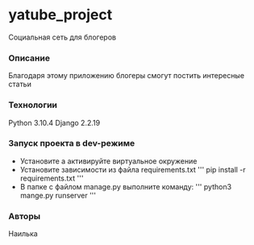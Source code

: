 # yatube_project
Социальная сеть для блогеров
### Описание
Благодаря этому приложению блогеры смогут постить интересные статьи
### Технологии
Python 3.10.4
Django 2.2.19
### Запуск проекта в dev-режиме
 - Установите а активируйте виртуальное окружение
 - Установите зависимости из файла requirements.txt 
'''
pip install -r requirements.txt
'''
 - В папке с файлом manage.py выполните команду: 
'''
python3 mange.py runserver
'''
### Авторы
Наилька